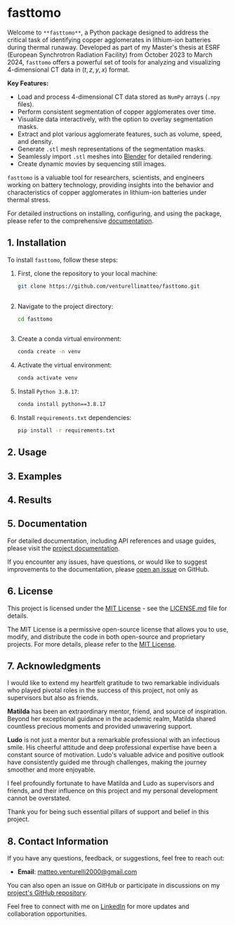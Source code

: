 # fasttomo
<!-- Start with a clear and concise title that reflects the purpose of your project. Follow it with a brief description that outlines what your pipeline does. -->

Welcome to `**fasttomo**`, a Python package designed to address the critical task of identifying copper agglomerates in lithium-ion batteries during thermal runaway. Developed as part of my Master's thesis at ESRF (European Synchrotron Radiation Facility) from October 2023 to March 2024, `fasttomo` offers a powerful set of tools for analyzing and visualizing 4-dimensional CT data in $(t, z, y, x)$ format.

**Key Features:**
- Load and process 4-dimensional CT data stored as `NumPy` arrays (`.npy` files).
- Perform consistent segmentation of copper agglomerates over time.
- Visualize data interactively, with the option to overlay segmentation masks.
- Extract and plot various agglomerate features, such as volume, speed, and density.
- Generate `.stl` mesh representations of the segmentation masks.
- Seamlessly import `.stl` meshes into [Blender](https://www.blender.org) for detailed rendering.
- Create dynamic movies by sequencing still images.

`fasttomo` is a valuable tool for researchers, scientists, and engineers working on battery technology, providing insights into the behavior and characteristics of copper agglomerates in lithium-ion batteries under thermal stress.

For detailed instructions on installing, configuring, and using the package, please refer to the comprehensive [documentation](https://fasttomo.readthedocs.io).

## 1. Installation
<!-- Provide detailed instructions on how to install your pipeline. Include any dependencies and system requirements. You might also want to include installation commands for easy setup. -->
To install `fasttomo`, follow these steps:

1. First, clone the repository to your local machine:

   ```bash
   git clone https://github.com/venturellimatteo/fasttomo.git
  
2. Navigate to the project directory:
   
   ```bash
   cd fasttomo
  
3. Create a conda virtual environment:
   
   ```bash
   conda create -n venv
   
4. Activate the virtual environment:
   
   ```bash
   conda activate venv

5. Install `Python 3.8.17`:
   
   ```bash
   conda install python==3.8.17

6. Install `requirements.txt` dependencies:
   
   ```bash
   pip install -r requirements.txt
   ```

## 2. Usage
<!-- Clearly explain how to use your pipeline. Include examples and command-line syntax if applicable. If there are configuration files, provide information on how to customize them. -->

## 3. Examples
<!-- Include examples of how to use your pipeline with sample inputs. This helps users understand the expected input format and see the output. -->

## 4. Results
<!-- If your pipeline produces visual results, consider including sample outputs or screenshots to showcase the expected outcomes. -->

## 5. Documentation
<!-- If you have detailed documentation beyond the README, provide links to it. This could include API documentation, user guides, or tutorials. -->
For detailed documentation, including API references and usage guides, please visit the [project documentation](https://fasttomo.readthedocs.io).

If you encounter any issues, have questions, or would like to suggest improvements to the documentation, please [open an issue](https://github.com/venturellimatteo/fasttomo/issues) on GitHub.


## 6. License
<!-- Specify the license under which your project is released. This is important for users who want to understand how they can use, modify, and distribute your code. -->

This project is licensed under the [MIT License](LICENSE.md) - see the [LICENSE.md](LICENSE.md) file for details.

The MIT License is a permissive open-source license that allows you to use, modify, and distribute the code in both open-source and proprietary projects. For more details, please refer to the [MIT License](https://opensource.org/licenses/MIT).


## 7. Acknowledgments
<!-- Give credit to any external libraries, tools, or resources that you used in your project. This is a good practice to show appreciation for the work of others. -->

I would like to extend my heartfelt gratitude to two remarkable individuals who played pivotal roles in the success of this project, not only as supervisors but also as friends.

**Matilda** has been an extraordinary mentor, friend, and source of inspiration. Beyond her exceptional guidance in the academic realm, Matilda shared countless precious moments and provided unwavering support.

**Ludo** is not just a mentor but a remarkable professional with an infectious smile. His cheerful attitude and deep professional expertise have been a constant source of motivation. Ludo's valuable advice and positive outlook have consistently guided me through challenges, making the journey smoother and more enjoyable.

I feel profoundly fortunate to have Matilda and Ludo as supervisors and friends, and their influence on this project and my personal development cannot be overstated.

Thank you for being such essential pillars of support and belief in this project.

## 8. Contact Information
<!-- Provide a way for users to contact you if they have questions, feedback, or want to collaborate. This could be an email address, a link to your personal website, or a discussion forum. -->
If you have any questions, feedback, or suggestions, feel free to reach out:

- **Email**: matteo.venturelli2000@gmail.com

You can also open an issue on GitHub or participate in discussions on my [project's GitHub repository](https://github.com/VenturelliMatteo/MasterThesis).

Feel free to connect with me on [LinkedIn](https://www.linkedin.com/in/matteo-venturelli/) for more updates and collaboration opportunities.
